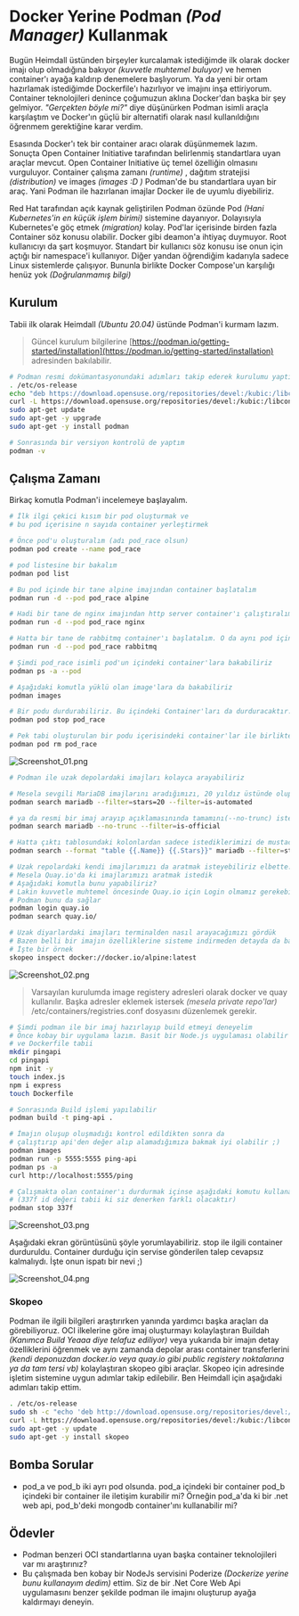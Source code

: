 # Docker Yerine Podman _(Pod Manager)_ Kullanmak

Bugün Heimdall üstünden birşeyler kurcalamak istediğimde ilk olarak docker imajı olup olmadığına bakıyor _(kuvvetle muhtemel buluyor)_ ve hemen container'ı ayağa kaldırıp denemelere başlıyorum. Ya da yeni bir ortam hazırlamak istediğimde Dockerfile'ı hazırlıyor ve imajını inşa ettiriyorum. Container teknolojileri denince çoğumuzun aklına Docker'dan başka bir şey gelmiyor. _"Gerçekten böyle mi?"_ diye düşünürken Podman isimli araçla karşılaştım ve Docker'ın güçlü bir alternatifi olarak nasıl kullanıldığını öğrenmem gerektiğine karar verdim.

Esasında Docker'ı tek bir container aracı olarak düşünmemek lazım. Sonuçta Open Container Initiative tarafından belirlenmiş standartlara uyan araçlar mevcut. Open Container Initiative üç temel özelliğin olmasını vurguluyor. Container çalışma zamanı _(runtime)_ , dağıtım stratejisi _(distribution)_ ve images _(images :D )_ Podman'de bu standartlara uyan bir araç. Yani Podman ile hazırlanan imajlar Docker ile de uyumlu diyebiliriz.

Red Hat tarafından açık kaynak geliştirilen Podman özünde Pod _(Hani Kubernetes'in en küçük işlem birimi)_ sistemine dayanıyor. Dolayısıyla Kubernetes'e göç etmek _(migration)_ kolay. Pod'lar içerisinde birden fazla Container söz konusu olabilir. Docker gibi deamon'a ihtiyaç duymuyor. Root kullanıcıyı da şart koşmuyor. Standart bir kullanıcı söz konusu ise onun için açtığı bir namespace'i kullanıyor. Diğer yandan öğrendiğim kadarıyla sadece Linux sistemlerde çalışıyor. Bununla birlikte Docker Compose'un karşılığı henüz yok _(Doğrulanmamış bilgi)_

## Kurulum

Tabii ilk olarak Heimdall _(Ubuntu 20.04)_ üstünde Podman'i kurmam lazım. 

>Güncel kurulum bilgilerine [https://podman.io/getting-started/installation](https://podman.io/getting-started/installation) adresinden bakılabilir.

```bash
# Podman resmi dokümantasyonundaki adımları takip ederek kurulumu yaptım
. /etc/os-release
echo "deb https://download.opensuse.org/repositories/devel:/kubic:/libcontainers:/stable/xUbuntu_${VERSION_ID}/ /" | sudo tee /etc/apt/sources.list.d/devel:kubic:libcontainers:stable.list
curl -L https://download.opensuse.org/repositories/devel:/kubic:/libcontainers:/stable/xUbuntu_${VERSION_ID}/Release.key | sudo apt-key add -
sudo apt-get update
sudo apt-get -y upgrade 
sudo apt-get -y install podman

# Sonrasında bir versiyon kontrolü de yaptım
podman -v
```

## Çalışma Zamanı

Birkaç komutla Podman'i incelemeye başlayalım.

```bash
# İlk ilgi çekici kısım bir pod oluşturmak ve
# bu pod içerisine n sayıda container yerleştirmek

# Önce pod'u oluşturalım (adı pod_race olsun)
podman pod create --name pod_race

# pod listesine bir bakalım
podman pod list

# Bu pod içinde bir tane alpine imajından container başlatalım
podman run -d --pod pod_race alpine

# Hadi bir tane de nginx imajından http server container'ı çalıştıralım (aynı pod içinde)
podman run -d --pod pod_race nginx

# Hatta bir tane de rabbitmq container'ı başlatalım. O da aynı pod içinde olsun.
podman run -d --pod pod_race rabbitmq

# Şimdi pod_race isimli pod'un içindeki container'lara bakabiliriz
podman ps -a --pod

# Aşağıdaki komutla yüklü olan image'lara da bakabiliriz
podman images

# Bir podu durdurabiliriz. Bu içindeki Container'ları da durduracaktır.
podman pod stop pod_race

# Pek tabi oluşturulan bir podu içerisindeki container'lar ile birlikte silebiliriz de
podman pod rm pod_race
```

![Screenshot_01.png](./assets/Screenshot_01.png)

```bash
# Podman ile uzak depolardaki imajları kolayca arayabiliriz

# Mesela sevgili MariaDB imajlarını aradığımızı, 20 yıldız üstünde olup automated özellikli olanları bulmak istediğimizi düşünelim
podman search mariadb --filter=stars=20 --filter=is-automated

# ya da resmi bir imaj arayıp açıklamasınında tamamını(--no-trunc) istersek şunu kullanabiliriz
podman search mariadb --no-trunc --filter=is-official

# Hatta çıktı tablosundaki kolonlardan sadece istediklerimizi de mustache stilindeki parametrelerle değiştirebiliriz
podman search --format "table {{.Name}} {{.Stars}}" mariadb --filter=stars=20

# Uzak repolardaki kendi imajlarımızı da aratmak isteyebiliriz elbette.
# Mesela Quay.io'da ki imajlarımızı aratmak istedik
# Aşağıdaki komutla bunu yapabiliriz?
# Lakin kuvvetle muhtemel öncesinde Quay.io için Login olmamız gerekebilir
# Podman bunu da sağlar
podman login quay.io
podman search quay.io/

# Uzak diyarlardaki imajları terminalden nasıl arayacağımızı gördük
# Bazen belli bir imajın özelliklerine sisteme indirmeden detayda da bakmak isteyebiliriz
# İşte bir örnek
skopeo inspect docker://docker.io/alpine:latest
```

![Screenshot_02.png](./assets/Screenshot_02.png)

> Varsayılan kurulumda image registery adresleri olarak docker ve quay kullanılır. Başka adresler eklemek istersek _(mesela private repo'lar)_  /etc/containers/registries.conf dosyasını düzenlemek gerekir.

```bash
# Şimdi podman ile bir imaj hazırlayıp build etmeyi deneyelim
# Önce kobay bir uygulama lazım. Basit bir Node.js uygulaması olabilir
# ve Dockerfile tabii
mkdir pingapi
cd pingapi
npm init -y
touch index.js
npm i express
touch Dockerfile

# Sonrasında Build işlemi yapılabilir
podman build -t ping-api .

# İmajın oluşup oluşmadığı kontrol edildikten sonra da
# çalıştırıp api'den değer alıp alamadığımıza bakmak iyi olabilir ;)
podman images
podman run -p 5555:5555 ping-api
podman ps -a
curl http://localhost:5555/ping

# Çalışmakta olan container'ı durdurmak içinse aşağıdaki komutu kullanabiliriz
# (337f id değeri tabii ki siz denerken farklı olacaktır)
podman stop 337f
```

![Screenshot_03.png](./assets/Screenshot_03.png)

Aşağıdaki ekran görüntüsünü şöyle yorumlayabiliriz. stop ile ilgili container durduruldu. Container durduğu için servise gönderilen talep cevapsız kalmalıydı. İşte onun ispatı bir nevi ;)

![Screenshot_04.png](./assets/Screenshot_04.png)

### Skopeo

Podman ile ilgili bilgileri araştırırken yanında yardımcı başka araçları da görebiliyoruz. OCI ilkelerine göre imaj oluşturmayı kolaylaştıran Buildah _(Kanımca Build Yeaaa diye telafuz ediliyor)_ veya yukarıda bir imajın detay özelliklerini öğrenmek ve aynı zamanda depolar arası container transferlerini _(kendi deponuzdan docker.io veya quay.io gibi public registery noktalarına ya da tam tersi vb)_ kolaylaştıran skopeo gibi araçlar. Skopeo için []() adresinde işletim sistemine uygun adımlar takip edilebilir. Ben Heimdall için aşağıdaki adımları takip ettim.

```bash
. /etc/os-release
sudo sh -c "echo 'deb http://download.opensuse.org/repositories/devel:/kubic:/libcontainers:/stable/x${NAME}_${VERSION_ID}/ /' > /etc/apt/sources.list.d/devel:kubic:libcontainers:stable.list"
curl -L https://download.opensuse.org/repositories/devel:/kubic:/libcontainers:/stable/x${NAME}_${VERSION_ID}/Release.key | sudo apt-key add -
sudo apt-get -y update
sudo apt-get -y install skopeo
```

## Bomba Sorular

- pod_a ve pod_b iki ayrı pod olsunda. pod_a içindeki bir container pod_b içindeki bir container ile iletişim kurabilir mi? Örneğin pod_a'da ki bir .net web api, pod_b'deki mongodb container'ını kullanabilir mi?

## Ödevler

- Podman benzeri OCI standartlarına uyan başka container teknolojileri var mı araştırınız?
- Bu çalışmada ben kobay bir NodeJs servisini Poderize _(Dockerize yerine bunu kullanayım dedim)_ ettim. Siz de bir .Net Core Web Api uygulamasını benzer şekilde podman ile imajını oluşturup ayağa kaldırmayı deneyin.